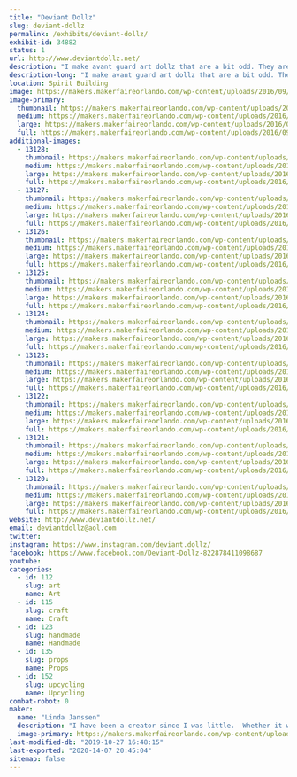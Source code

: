 ```yaml
---
title: "Deviant Dollz"
slug: deviant-dollz
permalink: /exhibits/deviant-dollz/
exhibit-id: 34882
status: 1
url: http://www.deviantdollz.net/
description: "I make avant guard art dollz that are a bit odd. They are a combination of creepy and beautiful--  scary and pretty.  "
description-long: "I make avant guard art dollz that are a bit odd. They are a combination of creepy and beautiful--  scary and pretty.  I also make a line of Day of the Dead Animals.  From dogs to cats to bunnies to dinosaurs to turtles and everything in between, all of the animals are ready and dressed in their finest Day of the Dead flowers and hats.  I use primarily upcycled things to create my art.  Most of them are originally headed for the trash and I breath new life into them again."
location: Spirit Building
image: https://makers.makerfaireorlando.com/wp-content/uploads/2016/09/Dollz_Cut-Out-face_04-face-4-743x1024.png
image-primary:
  thumbnail: https://makers.makerfaireorlando.com/wp-content/uploads/2016/09/Dollz_Cut-Out-face_04-face-4-150x150.png
  medium: https://makers.makerfaireorlando.com/wp-content/uploads/2016/09/Dollz_Cut-Out-face_04-face-4-218x300.png
  large: https://makers.makerfaireorlando.com/wp-content/uploads/2016/09/Dollz_Cut-Out-face_04-face-4-743x1024.png
  full: https://makers.makerfaireorlando.com/wp-content/uploads/2016/09/Dollz_Cut-Out-face_04-face-4.png
additional-images:
  - 13128:
    thumbnail: https://makers.makerfaireorlando.com/wp-content/uploads/2016/09/Anneth1-1-150x150.png
    medium: https://makers.makerfaireorlando.com/wp-content/uploads/2016/09/Anneth1-1-208x300.png
    large: https://makers.makerfaireorlando.com/wp-content/uploads/2016/09/Anneth1-1-709x1024.png
    full: https://makers.makerfaireorlando.com/wp-content/uploads/2016/09/Anneth1-1.png
  - 13127:
    thumbnail: https://makers.makerfaireorlando.com/wp-content/uploads/2016/09/Matchbooks_Dias-Woman_01-1-150x150.png
    medium: https://makers.makerfaireorlando.com/wp-content/uploads/2016/09/Matchbooks_Dias-Woman_01-1-300x206.png
    large: https://makers.makerfaireorlando.com/wp-content/uploads/2016/09/Matchbooks_Dias-Woman_01-1.png
    full: https://makers.makerfaireorlando.com/wp-content/uploads/2016/09/Matchbooks_Dias-Woman_01-1.png
  - 13126:
    thumbnail: https://makers.makerfaireorlando.com/wp-content/uploads/2016/09/11375217_826844844063938_2098848487_a-2.jpg
    medium: https://makers.makerfaireorlando.com/wp-content/uploads/2016/09/11375217_826844844063938_2098848487_a-2.jpg
    large: https://makers.makerfaireorlando.com/wp-content/uploads/2016/09/11375217_826844844063938_2098848487_a-2.jpg
    full: https://makers.makerfaireorlando.com/wp-content/uploads/2016/09/11375217_826844844063938_2098848487_a-2.jpg
  - 13125:
    thumbnail: https://makers.makerfaireorlando.com/wp-content/uploads/2016/09/buelah-150x150.png
    medium: https://makers.makerfaireorlando.com/wp-content/uploads/2016/09/buelah-228x300.png
    large: https://makers.makerfaireorlando.com/wp-content/uploads/2016/09/buelah-778x1024.png
    full: https://makers.makerfaireorlando.com/wp-content/uploads/2016/09/buelah.png
  - 13124:
    thumbnail: https://makers.makerfaireorlando.com/wp-content/uploads/2016/09/clark3-2-150x150.png
    medium: https://makers.makerfaireorlando.com/wp-content/uploads/2016/09/clark3-2-169x300.png
    large: https://makers.makerfaireorlando.com/wp-content/uploads/2016/09/clark3-2-576x1024.png
    full: https://makers.makerfaireorlando.com/wp-content/uploads/2016/09/clark3-2.png
  - 13123:
    thumbnail: https://makers.makerfaireorlando.com/wp-content/uploads/2016/09/margotsyn1-1-150x150.png
    medium: https://makers.makerfaireorlando.com/wp-content/uploads/2016/09/margotsyn1-1-202x300.png
    large: https://makers.makerfaireorlando.com/wp-content/uploads/2016/09/margotsyn1-1-688x1024.png
    full: https://makers.makerfaireorlando.com/wp-content/uploads/2016/09/margotsyn1-1.png
  - 13122:
    thumbnail: https://makers.makerfaireorlando.com/wp-content/uploads/2016/09/gilly3-150x150.png
    medium: https://makers.makerfaireorlando.com/wp-content/uploads/2016/09/gilly3-300x252.png
    large: https://makers.makerfaireorlando.com/wp-content/uploads/2016/09/gilly3.png
    full: https://makers.makerfaireorlando.com/wp-content/uploads/2016/09/gilly3.png
  - 13121:
    thumbnail: https://makers.makerfaireorlando.com/wp-content/uploads/2016/09/AmorDeCachorros1-2-150x150.png
    medium: https://makers.makerfaireorlando.com/wp-content/uploads/2016/09/AmorDeCachorros1-2-178x300.png
    large: https://makers.makerfaireorlando.com/wp-content/uploads/2016/09/AmorDeCachorros1-2-609x1024.png
    full: https://makers.makerfaireorlando.com/wp-content/uploads/2016/09/AmorDeCachorros1-2.png
  - 13120:
    thumbnail: https://makers.makerfaireorlando.com/wp-content/uploads/2016/09/Candle_Anatomy-Bust_beige_01-150x150.png
    medium: https://makers.makerfaireorlando.com/wp-content/uploads/2016/09/Candle_Anatomy-Bust_beige_01-174x300.png
    large: https://makers.makerfaireorlando.com/wp-content/uploads/2016/09/Candle_Anatomy-Bust_beige_01-593x1024.png
    full: https://makers.makerfaireorlando.com/wp-content/uploads/2016/09/Candle_Anatomy-Bust_beige_01.png
website: http://www.deviantdollz.net/
email: deviantdollz@aol.com
twitter: 
instagram: https://www.instagram.com/deviant.dollz/
facebook: https://www.facebook.com/Deviant-Dollz-822878411098687
youtube: 
categories:
  - id: 112
    slug: art
    name: Art
  - id: 115
    slug: craft
    name: Craft
  - id: 123
    slug: handmade
    name: Handmade
  - id: 135
    slug: props
    name: Props
  - id: 152
    slug: upcycling
    name: Upcycling
combat-robot: 0
maker:
  name: "Linda Janssen"
  description: "I have been a creator since I was little.  Whether it was crayon to paper or making a lavish mansion for my barbies out of cardboard boxes and twine, my imagination has always run wild.  I started making Deviant Dollz after a Halloween party.  I made a handful as props and guests loved them.  One thing led to another and Deviant Dollz was born. My philosophy with art is not caring a supply is meant to do.  I care what it can do.  I experiment.  I take chances.  I don't analyze.  I love what I create and I hope that someone else in the world digs it as well.  "
  image-primary: https://makers.makerfaireorlando.com/wp-content/uploads/2016/09/DD_icon_black-on-white.png
last-modified-db: "2019-10-27 16:48:15"
last-exported: "2020-14-07 20:45:04"
sitemap: false
---
```


